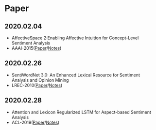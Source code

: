 # Paper
## 2020.02.04
- AffectiveSpace 2:Enabling Affective Intuition for Concept-Level Sentiment Analysis
- AAAI-2015([Paper](/Paper/Sentiment%20Lexicon/20200204_AffectiveSpace%202%3A%20Enabling%20Affective%20Intuition%20for%20Concept-Level%20Sentiment%20Analysis.pdf)/[Notes](/Paper/Sentiment%20Lexicon/20200204.md))

## 2020.02.26
- SentiWordNet 3.0: An Enhanced Lexical Resource for Sentiment Analysis and Opinion Mining
- LREC-2010([Paper](/Paper/Sentiment%20Lexicon/20200226_SENTIWORDNET%203.0%20An%20Enhanced%20Lexical%20Resourcefor%20Sentiment%20Analysis%20and%20Opinion%20Mining.pdf)/[Notes](/Paper/Sentiment%20Lexicon/20200226.md))

## 2020.02.28
- Attention and Lexicon Regularized LSTM for Aspect-based Sentiment Analysis
- ACL-2019([Paper](/Paper/Sentiment%20Lexicon/20200228_Attention%20and%20Lexicon%20Regularized%20LSTM%20for%20Aspect-based%20Sentiment%20Analysis.pdf)/[Notes](/Paper/Sentiment%20Lexicon/20200228.md))